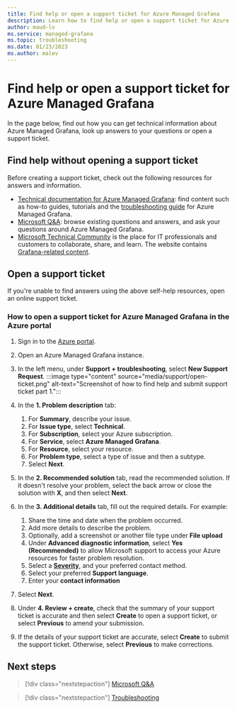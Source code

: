 ```yaml
---
title: Find help or open a support ticket for Azure Managed Grafana
description: Learn how to find help or open a support ticket for Azure Managed Grafana
author: maud-lv
ms.service: managed-grafana
ms.topic: troubleshooting
ms.date: 01/23/2023
ms.author: malev
---
```


# Find help or open a support ticket for Azure Managed Grafana

In the page below, find out how you can get technical information about Azure Managed Grafana, look up answers to your questions or open a support ticket.

## Find help without opening a support ticket

Before creating a support ticket, check out the following resources for answers and information.

* [Technical documentation for Azure Managed Grafana](./index.yml): find content such as how-to guides, tutorials and the [troubleshooting guide](troubleshoot-managed-grafana.md) for Azure Managed Grafana.
* [Microsoft Q&A](/answers/tags/249/azure-managed-grafana): browse existing questions and answers, and ask your questions around Azure Managed Grafana.
* [Microsoft Technical Community](https://techcommunity.microsoft.com/) is the place for IT professionals and customers to collaborate, share, and learn. The website contains [Grafana-related content](https://techcommunity.microsoft.com/t5/forums/searchpage/tab/message?q=grafana).

## Open a support ticket

If you're unable to find answers using the above self-help resources, open an online support ticket.

### How to open a support ticket for Azure Managed Grafana in the Azure portal

1. Sign in to the [Azure portal](https://portal.azure.com).
1. Open an Azure Managed Grafana instance.
1. In the left menu, under **Support + troubleshooting**, select **New Support Request**.
    :::image type="content" source="media/support/open-ticket.png" alt-text="Screenshot of how to find help and submit support ticket part 1.":::
1. In the **1. Problem description** tab:
   1. For **Summary**, describe your issue.
   1. For **Issue type**, select **Technical**.
   1. For **Subscription**, select your Azure subscription.
   1. For **Service**, select **Azure Managed Grafana**.
   1. For **Resource**, select your resource.
   1. For **Problem type**, select a type of issue and then a subtype.
   1. Select **Next**.

1. In the **2. Recommended solution** tab, read the recommended solution. If it doesn't resolve your problem, select the back arrow or close the solution with **X**, and then select **Next**.  
1. In the **3. Additional details** tab, fill out the required details. For example:
    1. Share the time and date when the problem occurred.
    1. Add more details to describe the problem.
    1. Optionally, add a screenshot or another file type under **File upload**
    1. Under **Advanced diagnostic information**, select **Yes (Recommended)** to allow Microsoft support to access your Azure resources for faster problem resolution.
    1. Select a **[Severity](https://azure.microsoft.com/support/plans/response)**, and your preferred contact method.
    1. Select your preferred **Support language**.
    1. Enter your **contact information**
1. Select **Next**.
1. Under **4. Review + create**, check that the summary of your support ticket is accurate and then select **Create** to open a support ticket, or select **Previous** to amend your submission.

1. If the details of your support ticket are accurate, select **Create** to submit the support ticket. Otherwise, select **Previous** to make corrections.

## Next steps

> [!div class="nextstepaction"]
> [Microsoft Q&A](/answers/tags/249/azure-managed-grafana)

> [!div class="nextstepaction"]
> [Troubleshooting](troubleshoot-managed-grafana.md)